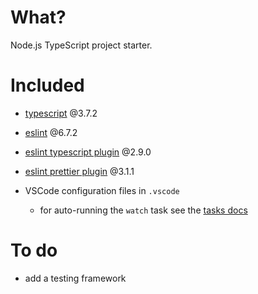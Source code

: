 # What?

Node.js TypeScript project starter.

# Included

- [typescript](https://www.typescriptlang.org/) @3.7.2

- [eslint](https://eslint.org/docs/user-guide/getting-started) @6.7.2

- [eslint typescript plugin](https://github.com/typescript-eslint/typescript-eslint/tree/master/packages/eslint-plugin) @2.9.0

- [eslint prettier plugin](https://prettier.io/docs/en/integrating-with-linters.html#recommended-configuration) @3.1.1

- VSCode configuration files in `.vscode`
  - for auto-running the `watch` task see the [tasks docs](https://code.visualstudio.com/docs/editor/tasks#_run-behavior)

# To do

- add a testing framework
